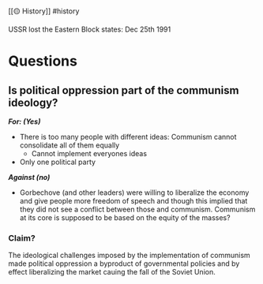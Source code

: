 [[🟡 History]] #history 

USSR lost the Eastern Block states: Dec 25th 1991






# Questions

## Is political oppression part of the communism ideology?

***For: (Yes)***
- There is too many people with different ideas: Communism cannot consolidate all of them equally 
	- Cannot implement everyones ideas 
- Only one political party 


***Against (no)***
- Gorbechove (and other leaders) were willing to liberalize the economy and give people more freedom of speech and though this implied that they did not see a conflict between those and communism. Communism at its core is supposed to be based on the equity of the masses?


### Claim?

The ideological challenges imposed by the implementation of communism made political oppression a byproduct of governmental policies and by effect liberalizing the market cauing the fall of the Soviet Union. 